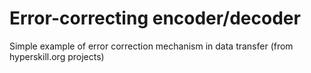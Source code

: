 # Error-correcting encoder/decoder
Simple example of error correction mechanism in data transfer (from hyperskill.org projects)
